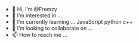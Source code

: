- 👋 Hi, I’m @Fremzy
- 👀 I’m interested in ...
- 🌱 I’m currently learning ... JavaScript python c++
- 💞️ I’m looking to collaborate on ...
- 📫 How to reach me ...

<!---
Fremzy/Fremzy is a ✨ special ✨ repository because its `README.md` (this file) appears on your GitHub profile.
You can click the Preview link to take a look at your changes.
--->
